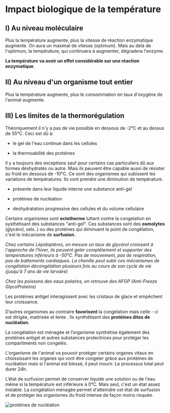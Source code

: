 # Impact biologique de la température

## I) Au niveau moléculaire

Plus la température augmente, plus la vitesse de réaction enzymatique augmente. On aura un maximal de vitesse (optimum). Mais au delà de l'optimum, la température, qui continuera à augmenter, dégradera l'enzyme.

**La température va avoir un effet considérable sur une réaction enzymatique**.


## II) Au niveau d'un organisme tout entier

Plus la température augmente, plus le consommation en taux d'oxygène de l'animal augmente.

## III) Les limites de la thermorégulation


Théoriquement il n'y a pas de vie possible en dessous de -2°C et au dessus de 55°C. Ceci est dû à: 

* le gel de l'eau continue dans les cellules

* la thermoabilité des protéines

Il y a toujours des exceptions sauf pour certains cas particuliers dû aux formes déshydratés ou autre. Mais ils peuvent être capable aussi de résister au froid en dessous de -10°C. Ce sont des organismes qui subissent les variations de températures. Ils vont prendre une diminution de température.

* présente dans leur liquide interne une substance anti-gel

* protéines de nucléation

* deshydratation progressive des cellules et du volume cellulaire

Certains organismes sont **ectotherme** luttant contre la congelation en systhétisant des substances "anti-gel". Ces substances sont des **osmolytes** (glycérol, sels..) ou des protéines qui diminuent le point de congélation, c'est le mécanisme de **surfusion**.

*Chez certains Lépidoptères, on mesure un taux de glycérol croissant à l'approche de l'hiver, ils peuvent geler complètement et supporter des températures inférieurs à -50°C. Pas de mouvement, pas de respiration, pas de battements cardiaques. La chenille peut subir ces mécanismes de congélation décongélation plusieurs fois au cours de son cycle de vie (jusqu'à 7 ans de vie larvaire)*

*Chez les poissons des eaux polaires, on retrouve des AFGP (Anti-Freeze GlycoProteins)*

Les protéines antigel interagissent avec les cristaux de glace et empêchent leur croissance.

D’autres organismes au contraire **favorisent** la congélation mais celle - ci est dirigée, maitrisée et lente .
Ils synthétisent des **protéines dites de nucléation**.

La congélation est ménagée et l’organisme synthétise également des protéines antigel et autres substances protectrices pour protéger les compartiments non congelés.

L'organisme de l'animal va pouvoir protéger certains organes vitaux en choississant les organes qui vont être congeler grâce aux protéines de nucléation mais si l'animal est blessé, il peut mourir. Le processus total peut durer 24h.

L’état de surfusion permet de conserver liquide une solution ou de l'eau même si la température est inférieure à 0°C. Mais seul, c'est un état assez instable. La congélation ménagée permet d'atteindre cet état de surfusion et de protéger les organismes du froid intense de façon moins risquée.

![protéines de nucléation](Images/Fig46.JPG)
